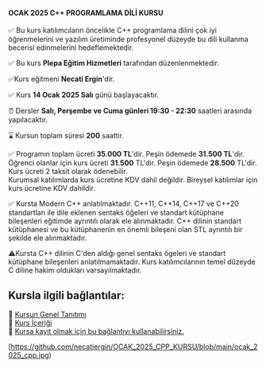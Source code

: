 #### OCAK 2025 C++ PROGRAMLAMA DİLİ KURSU

✅ Bu kurs katılımcıların öncelikle C++ programlama dilini çok iyi öğrenmelerini ve yazılım üretiminde profesyonel düzeyde bu dili kullanma becerisi edinmelerini hedeflemektedir.

✅ Bu kurs **Plepa Eğitim Hizmetleri** tarafından düzenlenmektedir.

✅Kurs eğitmeni **Necati Ergin**'dir.

✅ Kurs **14 Ocak 2025 Salı** günü başlayacaktır.

⏰ Dersler **Salı, Perşembe ve Cuma günleri 19:30 - 22:30** saatleri arasında yapılacaktır.

⌛ Kursun toplam süresi **200** saattir.

✅ Programın toplam ücreti **35.000 TL**'dir. Peşin ödemede **31.500 TL**'dir.<br>
Öğrenci olanlar için kurs ücreti **31.500** TL'dir. Peşin ödemede **28.500** TL'dir.<br>
Kurs ücreti 2 taksit olarak ödenebilir.<br>
Kurumsal katılımlarda kurs ücretine KDV dahil değildir. Bireysel katılımlar için kurs ücretine KDV dahildir. 

✅ Kursta Modern C++ anlatılmaktadır. C++11, C++14, C++17 ve C++20 standartları ile dile eklenen sentaks öğeleri ve standart kütüphane bileşenleri eğitimde ayrıntılı olarak ele alınmaktadır. C++ dilinin standart kütüphanesi ve bu kütüphanenin en önemli bileşeni olan STL ayrıntılı bir şekilde ele alınmaktadır.

⚠Kursta C++ dilinin C'den aldığı genel sentaks ögeleri ve standart kütüphane bileşenleri anlatılmamaktadır. Kurs katılımcılarının temel düzeyde C diline hakim oldukları varsayılmaktadır.

## Kursla ilgili bağlantılar:

&#128279; [Kursun Genel Tanıtımı](https://github.com/necatiergin/OCAK_2025_CPP_KURSU/blob/main/kurs_tanitimi.md)<br>
&#128279; [Kurs İçeriği](https://github.com/necatiergin/kurs_programlari/blob/main/cplusplus_kurs_icerigi.md)<br>
&#128279; [Kursa kayıt olmak için bu bağlantıyı kullanabilirsiniz.](https://us02web.zoom.us/meeting/register/tZYodu-srjssHdzvnFvnDgLGvIK5rgVsVa5C)

[https://github.com/necatiergin/OCAK_2025_CPP_KURSU/blob/main/ocak_2025_cpp.jpg)



